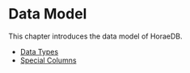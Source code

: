 # Data Model

This chapter introduces the data model of HoraeDB.

- [Data Types](data_types.md)
- [Special Columns](special_columns.md)
